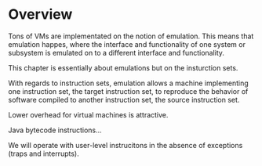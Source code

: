 # Overview 

Tons of VMs are implementated on the notion of emulation. This means that emulation happes, where the interface and functionality of one system or subsystem is emulated on to a different interface and functionality. 

This chapter is essentially about emulations but on the insturction sets.

With regards to instruction sets, emulation allows a machine implementing one instruction set, the target instruction set, to reproduce the behavior of software compiled to another instruction set, the source instruction set.

Lower overhead for virtual machines is attractive. 

Java bytecode instructions... 

We will operate with user-level instrucitons in the absence of exceptions (traps and interrupts). 





